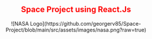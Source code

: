 <span style="color:red;">
  <h2 align="center">Space Project using React.Js</h2>
</span>
<p align="center">
 ![NASA Logo](https://github.com/georgerv85/Space-Project/blob/main/src/assets/images/nasa.png?raw=true)
</p>
